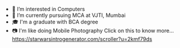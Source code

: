 - 👀 I’m interested in Computers
- 📖 I’m currently pursuing MCA at VJTI, Mumbai
- 🎓 I'm a graduate with BCA degree
- 📷 I'm like doing Mobile Photography
Click on this to know more...
https://starwarsintrogenerator.com/scroller?u=2kmf79ds

